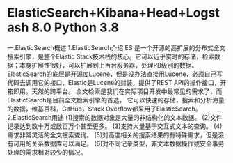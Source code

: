 # ElasticSearch+Kibana+Head+Logstash 8.0 Python 3.8
一.ElasticSearch概述
1.ElasticSearch介绍 
ES 是一个开源的高扩展的分布式全文搜索引擎，是整个Elastic Stack技术栈的核心。它可以近乎实时的存储，检索数据；本身扩展性很好，可以扩展到上百台服务器，处理PB级别的数据。
ElasticSearch的底层是开源库Lucene，但是没办法直接用Lucene，必须自己写代码去调用它的接口，Elastic是Lucene的封装，提供了REST API的操作接口，开箱即用。天然的跨平台。
全文检索是我们在实际项目开发中最常见的需求了，而ElasticSearch是目前全文检索引擎的首选， 它可以快速的存储，搜索和分析海量的数据，维基百科，GitHub，Stack Overflow都采用了ElasticSearch。 
2.ElasticSearch用途
(1)搜索的数据对象是大量的非结构化的文本数据。
(2)文件记录达到数十万或数百万个甚至更多。
(3)支持大量基于交互式文本的查询。
(4)需求非常灵活的全文搜索查询。
(5)对高度相关的搜索结果的有特殊需求，但是没有可用的关系数据库可以满足。
(6)对不同记录类型，非文本数据操作或安全事务处理的需求相对较少的情况。
